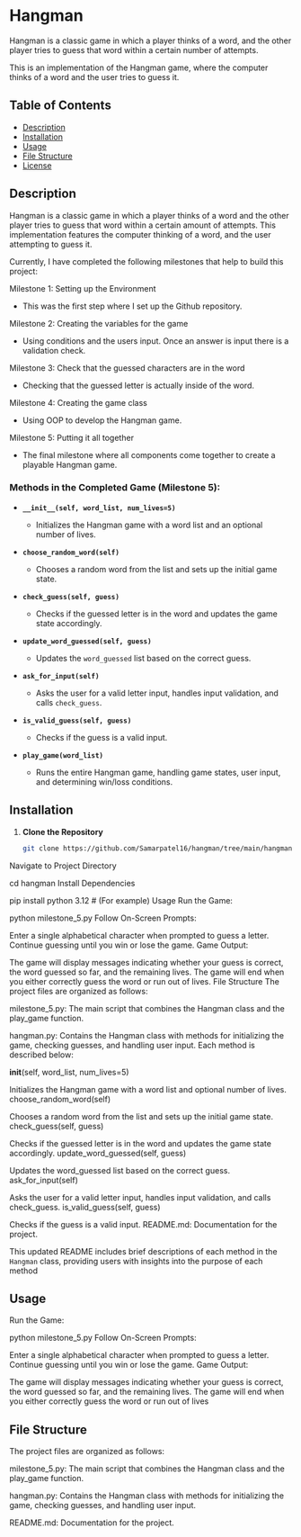 # Hangman
Hangman is a classic game in which a player thinks of a word, and the other player tries to guess that word within a certain number of attempts.

This is an implementation of the Hangman game, where the computer thinks of a word and the user tries to guess it.

## Table of Contents
- [Description](#description)
- [Installation](#installation)
- [Usage](#usage)
- [File Structure](#file-structure)
- [License](#license)

## Description

Hangman is a classic game in which a player thinks of a word and the other player tries to guess that word within a certain amount of attempts. This implementation features the computer thinking of a word, and the user attempting to guess it.

Currently, I have completed the following milestones that help to build this project:

Milestone 1: Setting up the Environment
- This was the first step where I set up the Github repository.

Milestone 2: Creating the variables for the game
- Using conditions and the users input. Once an answer is input there is a validation check.

Milestone 3: Check that the guessed characters are in the word
- Checking that the guessed letter is actually inside of the word.

Milestone 4: Creating the game class
- Using OOP to develop the Hangman game.

Milestone 5: Putting it all together
- The final milestone where all components come together to create a playable Hangman game.

### Methods in the Completed Game (Milestone 5):

- **`__init__(self, word_list, num_lives=5)`**
  - Initializes the Hangman game with a word list and an optional number of lives.

- **`choose_random_word(self)`**
  - Chooses a random word from the list and sets up the initial game state.

- **`check_guess(self, guess)`**
  - Checks if the guessed letter is in the word and updates the game state accordingly.

- **`update_word_guessed(self, guess)`**
  - Updates the `word_guessed` list based on the correct guess.

- **`ask_for_input(self)`**
  - Asks the user for a valid letter input, handles input validation, and calls `check_guess`.

- **`is_valid_guess(self, guess)`**
  - Checks if the guess is a valid input.

- **`play_game(word_list)`**
  - Runs the entire Hangman game, handling game states, user input, and determining win/loss conditions.

## Installation

1. **Clone the Repository**
   ```bash
   git clone https://github.com/Samarpatel16/hangman/tree/main/hangman
Navigate to Project Directory

cd hangman
Install Dependencies

pip install python 3.12  # (For example)
Usage
Run the Game:

python milestone_5.py
Follow On-Screen Prompts:

Enter a single alphabetical character when prompted to guess a letter.
Continue guessing until you win or lose the game.
Game Output:

The game will display messages indicating whether your guess is correct, the word guessed so far, and the remaining lives.
The game will end when you either correctly guess the word or run out of lives.
File Structure
The project files are organized as follows:

milestone_5.py: The main script that combines the Hangman class and the play_game function.

hangman.py: Contains the Hangman class with methods for initializing the game, checking guesses, and handling user input. Each method is described below:

__init__(self, word_list, num_lives=5)

Initializes the Hangman game with a word list and optional number of lives.
choose_random_word(self)

Chooses a random word from the list and sets up the initial game state.
check_guess(self, guess)

Checks if the guessed letter is in the word and updates the game state accordingly.
update_word_guessed(self, guess)

Updates the word_guessed list based on the correct guess.
ask_for_input(self)

Asks the user for a valid letter input, handles input validation, and calls check_guess.
is_valid_guess(self, guess)

Checks if the guess is a valid input.
README.md: Documentation for the project.


This updated README includes brief descriptions of each method in the `Hangman` class, providing users with insights into the purpose of each method


## Usage
Run the Game:

python milestone_5.py
Follow On-Screen Prompts:

Enter a single alphabetical character when prompted to guess a letter.
Continue guessing until you win or lose the game.
Game Output:

The game will display messages indicating whether your guess is correct, the word guessed so far, and the remaining lives.
The game will end when you either correctly guess the word or run out of lives

## File Structure

The project files are organized as follows:

milestone_5.py: The main script that combines the Hangman class and the play_game function.

hangman.py: Contains the Hangman class with methods for initializing the game, checking guesses, and handling user input.

README.md: Documentation for the project.


